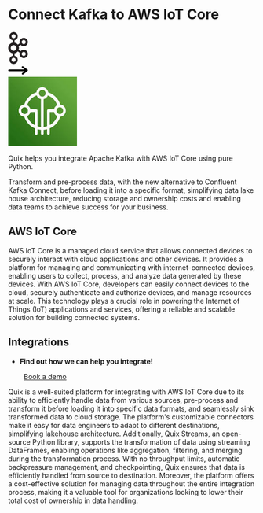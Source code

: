 # Connect Kafka to AWS IoT Core

<div class="connect-images cards blog-grid-card" markdown>
<div>
<img src="../images/kafka_logo.png" width="40px" />
</div>
<div>
<img src="../images/arrow.svg" width="40px" />
</div>
<div>
<img src="./images/aws-iot-core_1.jpg" />
</div>
</div>

Quix helps you integrate Apache Kafka with AWS IoT Core using pure Python.

Transform and pre-process data, with the new alternative to Confluent Kafka Connect, before loading it into a specific format, simplifying data lake house architecture, reducing storage and ownership costs and enabling data teams to achieve success for your business.

## AWS IoT Core

AWS IoT Core is a managed cloud service that allows connected devices to securely interact with cloud applications and other devices. It provides a platform for managing and communicating with internet-connected devices, enabling users to collect, process, and analyze data generated by these devices. With AWS IoT Core, developers can easily connect devices to the cloud, securely authenticate and authorize devices, and manage resources at scale. This technology plays a crucial role in powering the Internet of Things (IoT) applications and services, offering a reliable and scalable solution for building connected systems.

## Integrations

<div class="grid cards" markdown>

- __Find out how we can help you integrate!__

    <a class="md-button md-button--primary" href="https://quix.io/book-a-demo" target="_blank" style="margin:.5rem;">Book a demo</a>

</div>


Quix is a well-suited platform for integrating with AWS IoT Core due to its ability to efficiently handle data from various sources, pre-process and transform it before loading it into specific data formats, and seamlessly sink transformed data to cloud storage. The platform's customizable connectors make it easy for data engineers to adapt to different destinations, simplifying lakehouse architecture. Additionally, Quix Streams, an open-source Python library, supports the transformation of data using streaming DataFrames, enabling operations like aggregation, filtering, and merging during the transformation process. With no throughput limits, automatic backpressure management, and checkpointing, Quix ensures that data is efficiently handled from source to destination. Moreover, the platform offers a cost-effective solution for managing data throughout the entire integration process, making it a valuable tool for organizations looking to lower their total cost of ownership in data handling.

